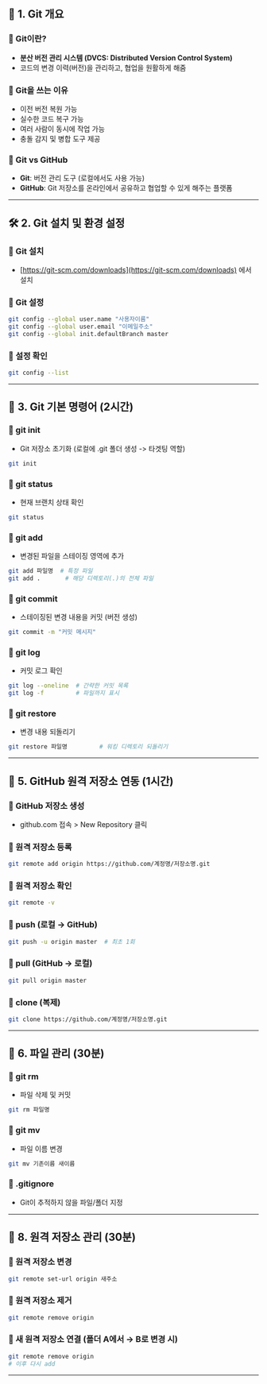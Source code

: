 ## 🔰 1. Git 개요

### 🔹 Git이란?

* **분산 버전 관리 시스템 (DVCS: Distributed Version Control System)**
* 코드의 변경 이력(버전)을 관리하고, 협업을 원활하게 해줌

### 🔹 Git을 쓰는 이유

* 이전 버전 복원 가능
* 실수한 코드 복구 가능
* 여러 사람이 동시에 작업 가능
* 충돌 감지 및 병합 도구 제공

### 🔹 Git vs GitHub

* **Git**: 버전 관리 도구 (로컬에서도 사용 가능)
* **GitHub**: Git 저장소를 온라인에서 공유하고 협업할 수 있게 해주는 플랫폼

---

## 🛠️ 2. Git 설치 및 환경 설정

### 🔹 Git 설치

* [https://git-scm.com/downloads](https://git-scm.com/downloads) 에서 설치

### 🔹 Git 설정

```bash
git config --global user.name "사용자이름"
git config --global user.email "이메일주소"
git config --global init.defaultBranch master
```

### 🔹 설정 확인

```bash
git config --list
```

---

## 📁 3. Git 기본 명령어 (2시간)

### 🔸 git init

* Git 저장소 초기화 (로컬에 .git 폴더 생성 -> 타겟팅 역할)

```bash
git init
```

### 🔸 git status

* 현재 브랜치 상태 확인

```bash
git status
```

### 🔸 git add

* 변경된 파일을 스테이징 영역에 추가

```bash
git add 파일명  # 특정 파일
git add .       # 해당 디렉토리(.)의 전체 파일
```

### 🔸 git commit

* 스테이징된 변경 내용을 커밋 (버전 생성)

```bash
git commit -m "커밋 메시지"
```

### 🔸 git log

* 커밋 로그 확인

```bash
git log --oneline  # 간략한 커밋 목록
git log -f         # 파일까지 표시
```

### 🔸 git restore

* 변경 내용 되돌리기

```bash
git restore 파일명         # 워킹 디렉토리 되돌리기
```
---

## 🔗 5. GitHub 원격 저장소 연동 (1시간)

### 🔸 GitHub 저장소 생성

* github.com 접속 > New Repository 클릭

### 🔸 원격 저장소 등록

```bash
git remote add origin https://github.com/계정명/저장소명.git
```

### 🔸 원격 저장소 확인

```bash
git remote -v
```

### 🔸 push (로컬 → GitHub)

```bash
git push -u origin master  # 최초 1회
```

### 🔸 pull (GitHub → 로컬)

```bash
git pull origin master
```

### 🔸 clone (복제)

```bash
git clone https://github.com/계정명/저장소명.git
```

---

## 🧹 6. 파일 관리 (30분)

### 🔸 git rm

* 파일 삭제 및 커밋

```bash
git rm 파일명
```

### 🔸 git mv

* 파일 이름 변경

```bash
git mv 기존이름 새이름
```

### 🔸 .gitignore

* Git이 추적하지 않을 파일/폴더 지정


---

## 🧰 8. 원격 저장소 관리 (30분)

### 🔸 원격 저장소 변경

```bash
git remote set-url origin 새주소
```

### 🔸 원격 저장소 제거

```bash
git remote remove origin
```

### 🔸 새 원격 저장소 연결 (폴더 A에서 → B로 변경 시)

```bash
git remote remove origin
# 이후 다시 add
```

---
